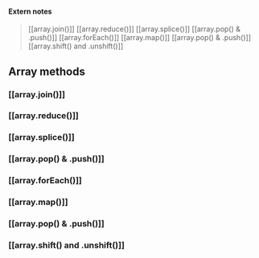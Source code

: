 #### Extern notes
> [[array.join()]]
> [[array.reduce()]]
> [[array.splice()]]
 >[[array.pop() & .push()]]
> [[array.forEach()]]
> [[array.map()]]
> [[array.pop() & .push()]]
> [[array.shift() and .unshift()]]





## Array methods

### [[array.join()]]

### [[array.reduce()]]

### [[array.splice()]]

### [[array.pop() & .push()]]

### [[array.forEach()]]

### [[array.map()]]

### [[array.pop() & .push()]]

### [[array.shift() and .unshift()]]